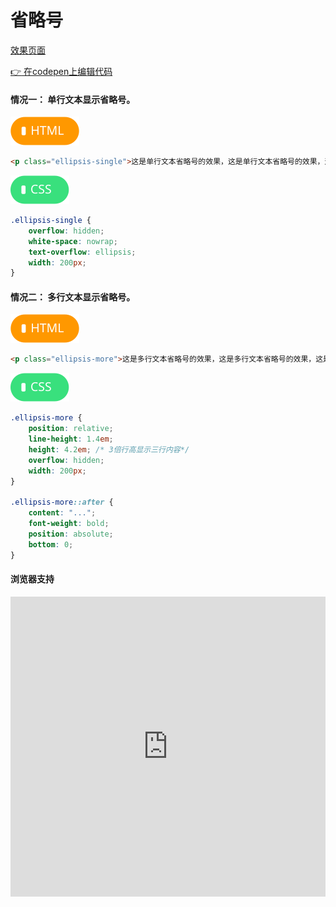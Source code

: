 # <b> 省略号</b>

[效果页面](../assets/source/02_01省略号.html ':include :type=iframe width=100% height=140px')

[:point_right: 在codepen上编辑代码](https://codepen.io/shuangcs/pen/YLyMry)

#### 情况一： 单行文本显示省略号。

![标签](../assets/html.svg)
```html
<p class="ellipsis-single">这是单行文本省略号的效果，这是单行文本省略号的效果，这是单行文</p>
```
![标签](../assets/css.svg)

```css
.ellipsis-single {
    overflow: hidden;
    white-space: nowrap;
    text-overflow: ellipsis;
    width: 200px;
}
```
#### 情况二： 多行文本显示省略号。
![标签](../assets/html.svg)
```html
<p class="ellipsis-more">这是多行文本省略号的效果，这是多行文本省略号的效果，这是多行文</p>
```
![标签](../assets/css.svg)

```css
.ellipsis-more {
    position: relative;
    line-height: 1.4em;
    height: 4.2em; /* 3倍行高显示三行内容*/
    overflow: hidden;
    width: 200px;
}

.ellipsis-more::after {
    content: "...";
    font-weight: bold;
    position: absolute;
    bottom: 0;
}
```

#### 浏览器支持
<iframe src="https://caniuse.bitsofco.de/embed/index.html?feat=text-overflow&amp;periods=future_2,future_1,current,past_1,past_2,past_3&amp;accessible-colours=false" frameborder="0" width="100%" height="480px"></iframe>